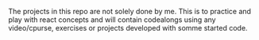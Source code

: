 The projects in this repo are not solely done by me. This is to practice and play with react concepts and will contain codealongs using any video/cpurse, exercises or projects developed with somme started code.
